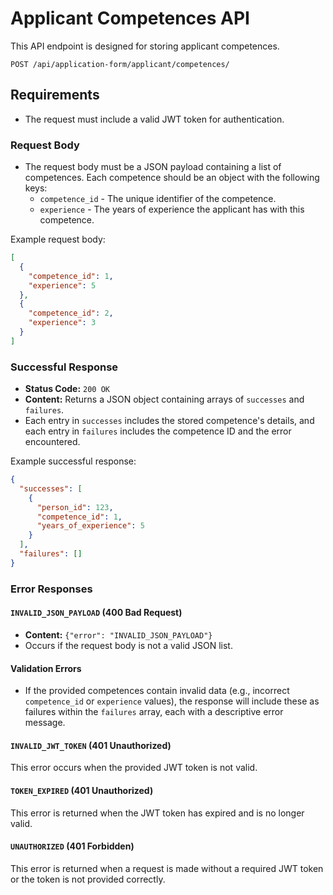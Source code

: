 
# Applicant Competences API

This API endpoint is designed for storing applicant competences.

`POST /api/application-form/applicant/competences/`

## Requirements

- The request must include a valid JWT token for authentication.

### Request Body

- The request body must be a JSON payload containing a list of competences. Each competence should be an object with the following keys:
    - `competence_id` - The unique identifier of the competence.
    - `experience` - The years of experience the applicant has with this competence.

Example request body:

```json
[
  {
    "competence_id": 1,
    "experience": 5
  },
  {
    "competence_id": 2,
    "experience": 3
  }
]
```

### Successful Response

- **Status Code:** `200 OK`
- **Content:** Returns a JSON object containing arrays of `successes` and `failures`. 
- Each entry in `successes` includes the stored competence's details, and each entry in `failures` includes the competence ID and the error encountered.

Example successful response:

```json
{
  "successes": [
    {
      "person_id": 123,
      "competence_id": 1,
      "years_of_experience": 5
    }
  ],
  "failures": []
}
```

### Error Responses

#### `INVALID_JSON_PAYLOAD` (400 Bad Request)

- **Content:** `{"error": "INVALID_JSON_PAYLOAD"}`
- Occurs if the request body is not a valid JSON list.

#### Validation Errors

- If the provided competences contain invalid data (e.g., incorrect `competence_id` or `experience` values), the response will include these as failures within the `failures` array, each with a descriptive error message.

#### `INVALID_JWT_TOKEN` (401 Unauthorized)

This error occurs when the provided JWT token is not valid.

#### `TOKEN_EXPIRED` (401 Unauthorized)

This error is returned when the JWT token has expired and is no longer valid.

#### `UNAUTHORIZED` (401 Forbidden)

This error is returned when a request is made without a required JWT token or the token is not provided correctly.